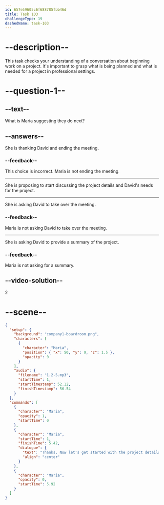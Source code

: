 ```yaml
---
id: 657e59605c6f688785fbb46d
title: Task 103
challengeType: 19
dashedName: task-103
---
```


<!--
AUDIO REFERENCE:

Maria: Thanks. Now let's get started with the project details and your specific requirements, David…

-->

# --description--

This task checks your understanding of a conversation about beginning work on a project. It's important to grasp what is being planned and what is needed for a project in professional settings.

# --question-1--

## --text--

What is Maria suggesting they do next?

## --answers--

She is thanking David and ending the meeting.

### --feedback--

This choice is incorrect. Maria is not ending the meeting. 

---

She is proposing to start discussing the project details and David's needs for the project.

---

She is asking David to take over the meeting.

### --feedback--

Maria is not asking David to take over the meeting.

---

She is asking David to provide a summary of the project.

### --feedback--

Maria is not asking for a summary.

## --video-solution--

2

# --scene--

```json
{
  "setup": {
    "background": "company1-boardroom.png",
    "characters": [
      {
        "character": "Maria",
        "position": { "x": 50, "y": 0, "z": 1.5 },
        "opacity": 0
      }
    ],
    "audio": {
      "filename": "1.2-5.mp3",
      "startTime": 1,
      "startTimestamp": 52.12,
      "finishTimestamp": 56.54
    }
  },
  "commands": [
    {
      "character": "Maria",
      "opacity": 1,
      "startTime": 0
    },
    {
      "character": "Maria",
      "startTime": 1,
      "finishTime": 5.42,
      "dialogue": {
        "text": "Thanks. Now let's get started with the project details and your specific requirements, David.",
        "align": "center"
      }
    },
    {
      "character": "Maria",
      "opacity": 0,
      "startTime": 5.92
    }
  ]
}
```
